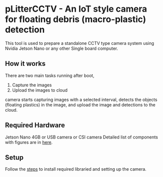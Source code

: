 # pLitterCCTV - An IoT style camera for floating debris (macro-plastic) detection 

This tool is used to prepare a standalone CCTV type camera system using Nvidia Jetson Nano or any other Single board computer.


## How it works

There are two main tasks running after boot,
1. Capture the images 
2. Upload the images to cloud

camera starts capturing images with a selected interval, detects the objects (floating plastics) in the image, and upload the image and detections to the cloud.

## Required Hardware

Jetson Nano 4GB or
USB camera or CSI camera 
Detailed list of components with figures are in [here](./docs/List-of-Components.md).

## Setup

Follow the [steps](./docs/Jetson-Nano-Preparation-Material.md) to install required libraried and setting up the camera.

